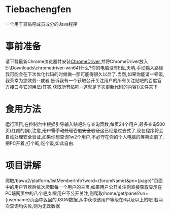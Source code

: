# Tiebachengfen

一个用于查贴吧成员成分的Java程序

# 事前准备
请下载最新Chrome浏览器并安装<a href="https://googlechromelabs.github.io/chrome-for-testing/#stable">ChromeDriver</a>,并将ChromeDriver放入E:\Downloads\chromedriver-win64\(什么?你的电脑没有E盘,天呐,手动输入路径我可能会在下次优化代码的时候做--那可能得很久以后了.当然,如果你能请一顿饭,我荣幸为您效劳--或者,告诉我有一个获取公开关注用户的所有关注贴吧的百度官方接口与它的用法(其实,获取所有贴吧--这就是下次更新代码的内容))文件夹下

# 食用方法
运行项目,在控制台中根据引导输入贴吧名与查询页数,每页24个用户,最多查询500页(红颜的锅),注意,<s>用户需手动处理百度安全验证</s>这已经是过去式了,现在程序将会自动处理安全验证,如果你想查询1w2个用户,不必守在你的个人电脑的屏幕面前了,把PC开着,打个盹,吃个饭,如此自由.

# 项目讲解
爬取/bawu2/platform/listMemberInfo?word={forumName}&pn={page}"页面中的用户容器后依次爬取每一个用户的主页,如果用户公开关注则直接获取显示在PC端网页中的八个吧,如果用户不公开关注,则爬取/home/get/panel?un={username}页面中返回的JSON数据,从中获取该用户等级在6以及以上的吧.若两次查询均失败,则为无效数据